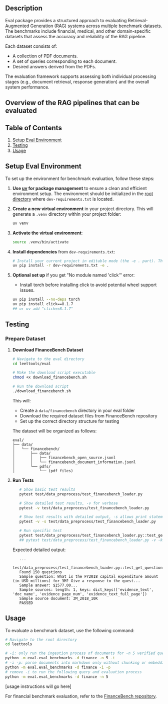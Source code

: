 ## Description
Eval package provides a structured approach to evaluating Retrieval-Augmented Generation (RAG) systems across multiple benchmark datasets. The benchmarks include financial, medical, and other domain-specific datasets that assess the accuracy and reliability of the RAG pipeline.

Each dataset consists of:
- A collection of PDF documents.
- A set of queries corresponding to each document.
- Desired answers derived from the PDFs.

The evaluation framework supports assessing both individual processing stages (e.g., document retrieval, response generation) and the overall system performance.

## Overview of the RAG pipelines that can be evaluated


## Table of Contents
1. [Setup Eval Environment](#setup-eval-environment)
2. [Testing](#testing)
3. [Usage](#usage)

## Setup Eval Environment
To set up the environment for benchmark evaluation, follow these steps:

1. **Use [uv](https://github.com/astral-sh/uv) for package management** to ensure a clean and efficient environment setup. The environment should be initialized in the [root directory](../) where `dev-requirements.txt` is located.

2. **Create a new virtual environment** in your project directory. This will generate a `.venv` directory within your project folder:
   ```bash
   uv venv
   ```

3. **Activate the virtual environment**:
   ```bash
   source .venv/bin/activate
   ```

4. **Install dependencies** from `dev-requirements.txt`:
   ```bash
   # Install your current project in editable mode (the -e . part). The . refers to the current directory and will make Python treat your project as an installed package
   uv pip install -r dev-requirements.txt -e .
   ```

5. **Optional set up** if you get "No module named 'click'" error:


   - Install torch before installing click to avoid potential wheel support issues.

   ```bash
   uv pip install --no-deps torch
   uv pip install click==8.1.7
   ## or uv add "click==8.1.7"
   ```

## Testing
### Prepare Dataset
1. **Download FinanceBench Dataset**
   ```bash
   # Navigate to the eval directory
   cd leettools/eval
   
   # Make the download script executable
   chmod +x download_financebench.sh
   
   # Run the download script
   ./download_financebench.sh
   ```
   This will:
   - Create a `data/financebench` directory in your eval folder
   - Download the required dataset files from FinanceBench repository
   - Set up the correct directory structure for testing
   
   The dataset will be organized as follows:
   ```
   eval/
   ├── data/
   │   └── financebench/
   │       ├── data/
   │       │   ├── financebench_open_source.jsonl
   │       │   └── financebench_document_information.jsonl
   │       └── pdfs/
   │           └── (pdf files)
   ```

2. **Run Tests**
   ```bash
      # Show basic test results
      pytest test/data_preprocess/test_financebench_loader.py

      # Show detailed test results, -v for verbose
      pytest -v test/data_preprocess/test_financebench_loader.py

      # Show test results with detailed output, -s allows print statements
      pytest -v -s test/data_preprocess/test_financebench_loader.py

      # Run specific test
      pytest test/data_preprocess/test_financebench_loader.py::test_get_questions
      ## pytest test/data_preprocess/test_financebench_loader.py -v -k "test_get_metadata"
   ```

   Expected detailed output:
   
   ```
      ...
      test/data_preprocess/test_financebench_loader.py::test_get_questions 
      Found 150 questions
      Sample question: What is the FY2018 capital expenditure amount (in USD millions) for 3M? Give a response to the quest...
      Sample answer: $1577.00...
      Sample sources: length: 1, keys: dict_keys(['evidence_text', 'doc_name', 'evidence_page_num', 'evidence_text_full_page'])
      Sample source document: 3M_2018_10K
      PASSED   
   ```

## Usage
To evaluate a benchmark dataset, use the following command:

```bash
# Navigate to the root directory
cd leettools

# -i: only run the ingestion process of documents for -n 5 verified questions
python -m eval.eval_benchmarks -d finance -n 5 -i
# -i -p: parse documents into markdown only without chunking or embedding
python -m eval.eval_benchmarks -d finance -i -p
# remove -i to run the following query and evaluation process
python -m eval.eval_benchmarks -d finance -n 5
```


[usage instructions will go here]
<!-- ```bash
python evaluate.py --benchmark finance
```

Replace `finance` with the desired benchmark dataset (e.g., `medical`) to run evaluations on different domains. -->

For financial benchmark evaluation, refer to the [FinanceBench repository](https://github.com/patronus-ai/financebench).

